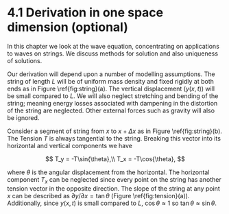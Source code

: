 # 4.1 Derivation in one space dimension (optional)

In this chapter we look at the wave equation, concentrating on applications to waves on strings. We 
discuss methods for solution and also uniqueness of solutions.

Our derivation will depend upon a number of modelling assumptions. The string of length $L$ will be of uniform mass density and fixed rigidly at both ends as in Figure \ref{fig:string}(a). The vertical displacement ($y(x, t)$) will be small compared to $L$. We will also neglect stretching and bending of the string; meaning energy losses associated with dampening in the distortion of the string are neglected. Other external forces such as gravity will also be ignored.

Consider a segment of string from $x$ to $x +\Delta{x}$ as in Figure \ref{fig:string}(b). The Tension $T$ is always tangential 
to the string. Breaking this vector into its horizontal and vertical components we have

$$
 T_y = -T\sin{\theta},\\
 T_x = -T\cos{\theta},
$$

where $\theta$ is the angular displacement from the horizontal. The horizontal component $T_x$ can be neglected since every 
point on the string has another tension vector in the opposite direction. The slope of the string at any point $x$ can be described as 
$\partial{y}/\partial{x}=\tan{\theta}$ (Figure \ref{fig:tension}(a)). Additionally, since $y(x,t)$ is small compared to 
$L$, $\cos{\theta}\approx 1$ so $\tan{\theta} \approx \sin{\theta}$. 